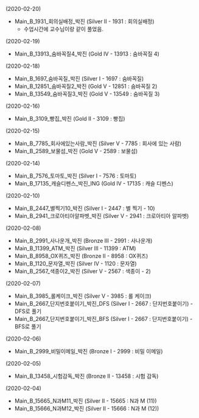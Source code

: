 (2020-02-20)
- Main_B_1931_회의실배정_박진 (Silver II - 1931 : 회의실배정)
  - 수업시간에 교수님이랑 같이 풀었음.

(2020-02-19)
- Main_B_13913_숨바꼭질4_박진 (Gold IV - 13913 : 숨바꼭질 4)

(2020-02-18)
- Main_B_1697_숨바꼭질_박진 (Silver I - 1697 : 숨바꼭질)
- Main_B_12851_숨바꼭질2_박진 (Gold V - 12851 : 숨바꼭질 2)
- Main_B_13549_숨바꼭질3_박진 (Gold V - 13549 : 숨바꼭질 3)

(2020-02-16)
- Main_B_3109_빵집_박진 (Gold II - 3109 : 빵집)

(2020-02-15)
- Main_B_7785_회사에있는사람_박진 (Silver V - 7785 : 회사에 있는 사람)
- Main_B_2589_보물섬_박진 (Gold V - 2589 : 보물섬)

(2020-02-14)
- Main_B_7576_토마토_박진 (Silver I - 7576 : 토마토)
- Main_B_17135_캐슬디펜스_박진_ING (Gold IV - 17135 : 캐슬 디펜스)

(2020-02-10)
- Main_B_2447_별찍기10_박진 (Silver I - 2447 : 별 찍기 - 10)
- Main_B_2941_크로아티아알파벳_박진 (Silver V - 2941 : 크로아티아 알파벳)

(2020-02-08)
- Main_B_2991_사나운개_박진 (Bronze III - 2991 : 사나운개)
- Main_B_11399_ATM_박진 (Silver III - 11399 : ATM)
- Main_B_8958_OX퀴즈_박진 (Bronze II - 8958 : OX퀴즈)
- Main_B_1120_문자열_박진 (Silver IV - 1120 : 문자열)
- Main_B_2567_색종이2_박진 (Silver V - 2567 : 색종이 - 2)

(2020-02-07)
- Main_B_3985_롤케이크_박진 (Silver V - 3985 : 롤 케이크)
- Main_B_2667_단지번호붙이기_박진_DFS (Silver I - 2667 : 단지번호붙이기) - DFS로 풀기
- Main_B_2667_단지번호붙이기_박진_BFS (Silver I - 2667 : 단지번호붙이기) - BFS로 풀기

(2020-02-06)
- Main_B_2999_비밀이메일_박진 (Bronze I - 2999 : 비밀 이메일)

(2020-02-05)
- Main_B_13458_시험감독_박진 (Bronze II - 13458 : 시험 감독)

(2020-02-04)
- Main_B_15665_N과M11_박진 (Silver II - 15665 : N과 M (11))
- Main_B_15666_N과M12_박진 (Silver II - 15666 : N과 M (12))
